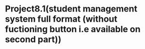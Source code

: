 # Project8.1(student management system full format (without fuctioning button i.e available on second part))
